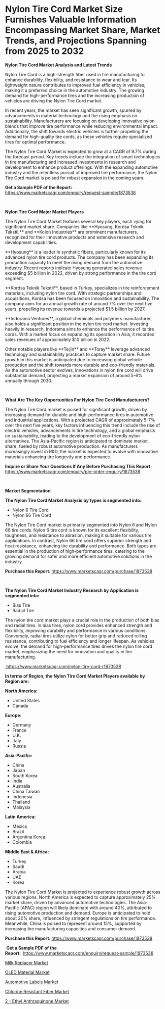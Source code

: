 <p><h1>Nylon Tire Cord Market Size Furnishes Valuable Information Encompassing Market Share, Market Trends, and Projections Spanning from 2025 to 2032</h1></p><p><strong>Nylon Tire Cord Market Analysis and Latest Trends</strong></p>
<p><p>Nylon Tire Cord is a high-strength fiber used in tire manufacturing to enhance durability, flexibility, and resistance to wear and tear. Its lightweight nature contributes to improved fuel efficiency in vehicles, making it a preferred choice in the automotive industry. The growing demand for high-performance tires and the increasing production of vehicles are driving the Nylon Tire Cord market.</p><p>In recent years, the market has seen significant growth, spurred by advancements in material technology and the rising emphasis on sustainability. Manufacturers are focusing on developing innovative nylon blends that improve tire performance while reducing environmental impact. Additionally, the shift towards electric vehicles is further propelling the demand for high-quality tire cords, as these vehicles require specialized tires for optimal performance.</p><p>The Nylon Tire Cord Market is expected to grow at a CAGR of 9.7% during the forecast period. Key trends include the integration of smart technologies in tire manufacturing and increased investments in research and development to enhance product offerings. With the expanding automotive industry and the relentless pursuit of improved tire performance, the Nylon Tire Cord market is poised for robust expansion in the coming years.</p></p>
<p><strong>Get a Sample PDF of the Report:&nbsp;</strong> <a href="https://www.marketscagr.com/enquiry/request-sample/1873538?utm_campaign=1944&utm_medium=2&utm_source=Github&utm_content=ia&utm_term=30012025&utm_id=nylon-tire-cord">https://www.marketscagr.com/enquiry/request-sample/1873538</a></p>
<p>&nbsp;</p>
<p><strong>Nylon Tire Cord Major Market Players</strong></p>
<p><p>The Nylon Tire Cord Market features several key players, each vying for significant market share. Companies like **Hyosung, Kordsa Teknik Tekstil,** and **Kolon Industries** are prominent manufacturers, recognized for their innovative products and extensive research and development capabilities. </p><p>**Hyosung** is a leader in synthetic fibers, particularly known for its advanced nylon tire cord products. The company has been expanding its production capacity to meet the rising demand from the automotive industry. Recent reports indicate Hyosung generated sales revenue exceeding $5 billion in 2022, driven by strong performance in the tire cord segment. </p><p>**Kordsa Teknik Tekstil**, based in Turkey, specializes in tire reinforcement materials, including nylon tire cord. With strategic partnerships and acquisitions, Kordsa has been focused on innovation and sustainability. The company aims for an annual growth rate of around 7% over the next five years, propelling its revenue towards a projected $1.5 billion by 2027.</p><p>**Indorama Ventures**, a global chemicals and polymers manufacturer, also holds a significant position in the nylon tire cord market. Investing heavily in research, Indorama aims to enhance the performance of its tire cords. With a market focus on expanding its operation in Asia, it recorded sales revenues of approximately $10 billion in 2022.</p><p>Other notable players like **Teijin** and **Toray** leverage advanced technology and sustainability practices to capture market share. Future growth in this market is anticipated due to increasing global vehicle production and the shift towards more durable and eco-friendly materials. As the automotive sector evolves, innovations in nylon tire cord will drive substantial demand, projecting a market expansion of around 5-6% annually through 2030.</p></p>
<p>&nbsp;</p>
<p><strong>What Are The Key Opportunities For Nylon Tire Cord Manufacturers?</strong></p>
<p><p>The Nylon Tire Cord market is poised for significant growth, driven by increasing demand for durable and high-performance tires in automotive and industrial applications. With a projected CAGR of approximately 5-7% over the next five years, key factors influencing this trend include the rise of electric vehicles, advancements in tire technology, and a global emphasis on sustainability, leading to the development of eco-friendly nylon alternatives. The Asia-Pacific region is anticipated to dominate market share, fueled by robust automotive production. As manufacturers increasingly invest in R&D, the market is expected to evolve with innovative materials enhancing tire longevity and performance.</p></p>
<p><strong>Inquire or Share Your Questions If Any Before Purchasing This Report:</strong> <a href="https://www.marketscagr.com/enquiry/pre-order-enquiry/1873538?utm_campaign=1944&utm_medium=2&utm_source=Github&utm_content=ia&utm_term=30012025&utm_id=nylon-tire-cord">https://www.marketscagr.com/enquiry/pre-order-enquiry/1873538</a></p>
<p>&nbsp;</p>
<p><strong>Market Segmentation</strong></p>
<p><strong>The Nylon Tire Cord Market Analysis by types is segmented into:</strong></p>
<p><ul><li>Nylon 6 Tire Cord</li><li>Nylon 66 Tire Cord</li></ul></p>
<p><p>The Nylon Tire Cord market is primarily segmented into Nylon 6 and Nylon 66 tire cords. Nylon 6 tire cord is known for its excellent flexibility, toughness, and resistance to abrasion, making it suitable for various tire applications. In contrast, Nylon 66 tire cord offers superior strength and heat resistance, enhancing tire durability and performance. Both types are essential in the production of high-performance tires, catering to the growing demand for safer and more efficient automotive solutions in the industry.</p></p>
<p><strong>Purchase this Report:&nbsp;</strong><a href="https://www.marketscagr.com/purchase/1873538?utm_campaign=1944&utm_medium=2&utm_source=Github&utm_content=ia&utm_term=30012025&utm_id=nylon-tire-cord">https://www.marketscagr.com/purchase/1873538</a></p>
<p>&nbsp;</p>
<p><strong>The Nylon Tire Cord Market Industry Research by Application is segmented into:</strong></p>
<p><ul><li>Bias Tire</li><li>Radial Tire</li></ul></p>
<p><p>The nylon tire cord market plays a crucial role in the production of both bias and radial tires. In bias tires, nylon cord provides enhanced strength and flexibility, improving durability and performance in various conditions. Conversely, radial tires utilize nylon for better grip and reduced rolling resistance, contributing to fuel efficiency and longer lifespan. As vehicles evolve, the demand for high-performance tires drives the nylon tire cord market, emphasizing the need for innovation and quality in tire manufacturing.</p></p>
<p><a href="https://www.marketscagr.com/nylon-tire-cord-r1873538?utm_campaign=1944&utm_medium=2&utm_source=Github&utm_content=ia&utm_term=30012025&utm_id=nylon-tire-cord">&nbsp;https://www.marketscagr.com/nylon-tire-cord-r1873538</a></p>
<p><strong>In terms of Region, the Nylon Tire Cord Market Players available by Region are:</strong></p>
<p>
    <p> <strong> North America: </strong>
        <ul>
            <li>United States</li>
            <li>Canada</li>
        </ul>
        </p> 
    <p> <strong> Europe: </strong>
        <ul>
            <li>Germany</li>
            <li>France</li>
            <li>U.K.</li>
            <li>Italy</li>
            <li>Russia</li>
        </ul>
        </p> 
    <p> <strong> Asia-Pacific: </strong>
        <ul>
            <li>China</li>
            <li>Japan</li>
            <li>South Korea</li>
            <li>India</li>
            <li>Australia</li>
            <li>China Taiwan</li>
            <li>Indonesia</li>
            <li>Thailand</li>
            <li>Malaysia</li>
        </ul>
        </p> 
    <p> <strong> Latin America: </strong>
        <ul>
            <li>Mexico</li>
            <li>Brazil</li>
            <li>Argentina Korea</li>
            <li>Colombia</li>
        </ul>
        </p> 
    <p> <strong> Middle East & Africa: </strong>
        <ul>
            <li>Turkey</li>
            <li>Saudi</li>
            <li>Arabia</li>
            <li>UAE</li>
            <li>Korea</li>
        </ul>
    </p>
    </p>
<p><p>The Nylon Tire Cord Market is projected to experience robust growth across various regions. North America is expected to capture approximately 25% market share, driven by advanced automotive technologies. The Asia-Pacific (APAC) region will likely dominate with around 40%, attributed to rising automotive production and demand. Europe is anticipated to hold about 20% share, influenced by stringent regulations on tire performance. Meanwhile, China is poised to represent around 15%, supported by increasing tire manufacturing capacities and consumer demand.</p></p>
<p><strong>Purchase this Report: </strong><a href="https://www.marketscagr.com/purchase/1873538?utm_campaign=1944&utm_medium=2&utm_source=Github&utm_content=ia&utm_term=30012025&utm_id=nylon-tire-cord">https://www.marketscagr.com/purchase/1873538</a></p>
<p>&nbsp;<strong>Get a Sample PDF of the Report:&nbsp;&nbsp;</strong><a href="https://www.marketscagr.com/enquiry/request-sample/1873538?utm_campaign=1944&utm_medium=2&utm_source=Github&utm_content=ia&utm_term=30012025&utm_id=nylon-tire-cord">https://www.marketscagr.com/enquiry/request-sample/1873538</a></p>
<p><strong></strong></p>
<p><p><a href="https://github.com/castoriffic/Market-Research-Report-List-5/blob/main/milk-replacer-market.md?utm_campaign=1944&utm_medium=2&utm_source=Github&utm_content=ia&utm_term=30012025&utm_id=nylon-tire-cord">Milk Replacer Market</a></p><p><a href="https://www.linkedin.com/pulse/oled-material-market-size-share-analysis-growth-trends-forecast-wm30e?utm_campaign=1944&utm_medium=2&utm_source=Github&utm_content=ia&utm_term=30012025&utm_id=nylon-tire-cord">OLED Material Market</a></p><p><a href="https://github.com/willjis/Market-Research-Report-List-1/blob/main/automotive-labels-market.md?utm_campaign=1944&utm_medium=2&utm_source=Github&utm_content=ia&utm_term=30012025&utm_id=nylon-tire-cord">Automotive Labels Market</a></p><p><a href="https://www.linkedin.com/pulse/chlorine-resistant-fiber-market-report-in-depth-analysis-11-e65re?utm_campaign=1944&utm_medium=2&utm_source=Github&utm_content=ia&utm_term=30012025&utm_id=nylon-tire-cord">Chlorine Resistant Fiber Market</a></p><p><a href="https://www.linkedin.com/pulse/charting-future-comprehensive-analysis-global-2-ethyl-8s8re?utm_campaign=1944&utm_medium=2&utm_source=Github&utm_content=ia&utm_term=30012025&utm_id=nylon-tire-cord">2 - Ethyl Anthraquinone Market</a></p></p>